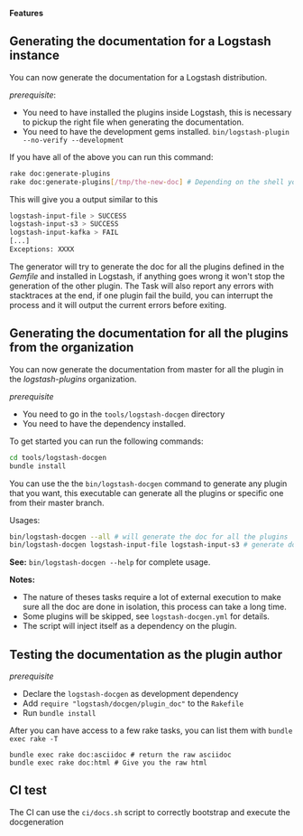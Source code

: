 **Features**

## Generating the documentation for a Logstash instance

You can now generate the documentation for a Logstash distribution.

*prerequisite*:

- You need to have installed the plugins inside Logstash, this is necessary to pickup the right file when generating the documentation.
- You need to have the development gems installed. `bin/logstash-plugin --no-verify --development`

If you have all of the above you can run this command:

```sh
rake doc:generate-plugins
rake doc:generate-plugins[/tmp/the-new-doc] # Depending on the shell you are using you might need to quote the task name, like this rake "doc:generate-plugins[/tmp/new-doc]"
```

This will give you a output similar to this

```sh
logstash-input-file > SUCCESS
logstash-input-s3 > SUCCESS
logstash-input-kafka > FAIL
[...]
Exceptions: XXXX
```

The generator will try to generate the doc for all the plugins defined in the *Gemfile* and installed in Logstash, if anything goes wrong it won't
stop the generation of the other plugin. The Task will also report any errors with stacktraces at the end, if one plugin fail the build,
you can interrupt the process and it will output the current errors before exiting.


## Generating the documentation for all the plugins from the organization

You can now generate the documentation from master for all the plugin in the *logstash-plugins* organization.

*prerequisite*

- You need to go in the `tools/logstash-docgen` directory
- You need to have the dependency installed.

 To get started you can run the following commands:

 ```sh
 cd tools/logstash-docgen
 bundle install
 ```

You can use the the `bin/logstash-docgen` command to generate any plugin that you want, this executable can generate all the plugins or specific one from their master branch.

Usages:

```sh
bin/logstash-docgen --all # will generate the doc for all the plugins
bin/logstash-docgen logstash-input-file logstash-input-s3 # generate doc for 2 plugins
```

**See:** `bin/logstash-docgen --help` for complete usage.

**Notes:**
- The nature of theses tasks require a lot of external execution to make sure all the doc are done in isolation, this process can take a long time.
- Some plugins will be skipped, see `logstash-docgen.yml` for details.
- The script will inject itself as a dependency on the plugin.


## Testing the documentation as the plugin author

*prerequisite*

- Declare the `logstash-docgen` as development dependency
- Add `require "logstash/docgen/plugin_doc"` to the `Rakefile`
- Run `bundle install`

After you can have access to a few rake tasks, you can list them with `bundle exec rake -T`

```
bundle exec rake doc:asciidoc # return the raw asciidoc
bundle exec rake doc:html # Give you the raw html
```

## CI test

The CI can use the `ci/docs.sh` script to correctly bootstrap and execute the docgeneration


